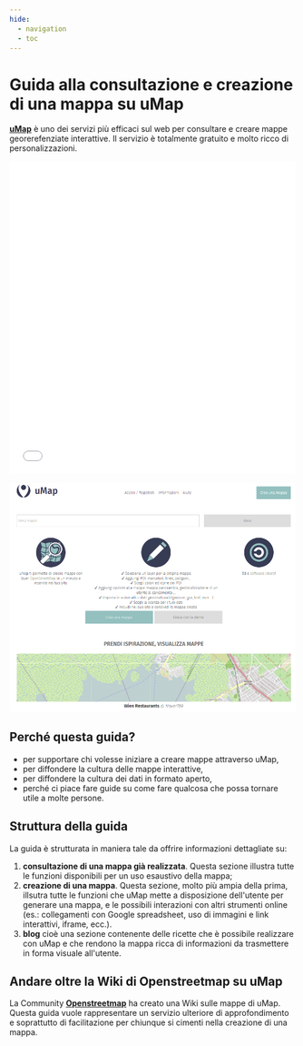 ```yaml
---
hide:
  - navigation
  - toc
---
```


# Guida alla consultazione e creazione di una mappa su uMap

[**uMap**](https://umap.openstreetmap.fr/it/) è uno dei servizi più efficaci sul web per consultare e creare mappe georerefenziate interattive.
Il servizio è totalmente gratuito e molto ricco di personalizzazioni.

<iframe width="100%" height="550px" frameborder="0" allowfullscreen allow="geolocation" src="//umap.openstreetmap.fr/it/map/fontanelle-acqua-potabile-comune-di-palermo-2019_357965?scaleControl=false&miniMap=false&scrollWheelZoom=false&zoomControl=true&editMode=disabled&moreControl=true&searchControl=null&tilelayersControl=null&embedControl=null&datalayersControl=true&onLoadPanel=undefined&captionBar=false&captionMenus=true"></iframe>
<p>


![](https://raw.githubusercontent.com/opendatasicilia/guida-umap/main/docs/img/umap-homepage.PNG)


## Perché questa guida?

* per supportare chi volesse iniziare a creare mappe attraverso uMap,
* per diffondere la cultura delle mappe interattive,
* per diffondere la cultura dei dati in formato aperto,
* perché ci piace fare guide su come fare qualcosa che possa tornare utile a molte persone.

## Struttura della guida

La guida è strutturata in maniera tale da offrire informazioni dettagliate su:

  1. **consultazione di una mappa già realizzata**. Questa sezione illustra tutte le funzioni disponibili per un uso esaustivo della mappa;
  2. **creazione di una mappa**. Questa sezione, molto più ampia della prima, illsutra tutte le funzioni che uMap mette a disposizione dell'utente per generare una mappa, e le possibili interazioni con altri strumenti online (es.: collegamenti con Google spreadsheet, uso di immagini e link interattivi, iframe, ecc.).
  3. **blog** cioè una sezione contenente delle ricette che è possibile realizzare con uMap e che rendono la mappa ricca di informazioni da trasmettere in forma visuale all'utente.

## Andare oltre la Wiki di Openstreetmap su uMap

La Community [**Openstreetmap**](https://wiki.openstreetmap.org/wiki/IT:UMap/Guide) ha creato una Wiki sulle mappe di uMap. Questa guida vuole rappresentare un servizio ulteriore di approfondimento e soprattutto di facilitazione per chiunque si cimenti nella creazione di una mappa.
